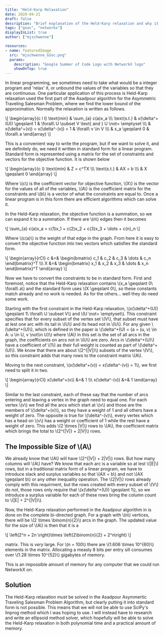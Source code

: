 ```yaml
---
title: "Held-Karp Relaxation"
date: 2020-04-21 
draft: false
description: "Brief explanation of the Held-Karp relaxation and why it cannot be solved directly"
tags: ["gsoc", "networkx"] 
displayInList: true 
author: ["mjschwenne"] 

resources:
- name: featuredImage
  src: "mjschwenne_GSoc.png"
  params:
    description: "Google Summer of Code Logo with NetworkX logo"
    showOnTop: true 
---
```

In linear programming, we sometimes need to take what would be a integer program and 'relax' it, or unbound the values of the variables so that they are continuous.
One particular application of this process is Held-Karp relaxation used the first part of the Asadpour algorithm for the Asymmetric Traveling Salesman Problem, where we find the lower bound of the approximation.
Normally the relaxation is written as follows.

\\[ 
\begin{array}{c l l}
\text{min} & \sum_{a} c(a)x_a \\\\\\
\text{s.t.} & x(\delta^+(U)) \geqslant 1 & \forall\ U \subset V \text{ and } U \not= \emptyset \\\\\\
& x(\delta^+(v)) = x(\delta^-(v)) = 1 & \forall\ v \in V \\\\\\
& x_a \geqslant 0 & \forall\ a
\end{array}
\\]


This is a convenient way to write the program, but if we want to solve it, and we definitely do, we need it written in standard form for a linear program.
Standard form is represented using a matrix for the set of constraints and vectors for the objective function. 
It is shown below

\\[
\begin{array}{c l}
\text{min} & Z = c^TX \\\\\\
\text{s.t.} & AX = b \\\\\\
& X \geqslant 0
\end{array}
\\]

Where \\(c\\) is the coefficient vector for objective function, \\(X\\) is the vector for the values of all of the variables, \\(A\\) is the coefficient matrix for the constraints and \\(b\\) is a vector of what the constraints are equal to.
Once a linear program is in this form there are efficient algorithms which can solve it.

In the Held-Karp relaxation, the objective function is a summation, so we can expand it to a summation.
If there are \\(n\\) edges then it becomes

\\[
\sum_{a} c(a)x_a = c(1)x_1 + c(2)x_2 + c(3)x_3 + \dots + c(n)_n
\\]

Where \\(c(a)\\) is the weight of that edge in the graph.
From here it is easy to convert the objective function into two vectors which satisfies the standard form.

\\[
\begin{array}{rCl}
c &=& \begin{bmatrix}
c_1 & c_2 & c_3 & \dots & c_n
\end{bmatrix}^T \\\\\\
X &=& \begin{bmatrix}
x_1 & x_2 & x_3 & \dots & x_n
\end{bmatrix}^T
\end{array}
\\]

Now we have to convert the constraints to be in standard form.
First and foremost, notice that the Held-Karp relaxation contains \\(x_a \geqslant 0\ \forall\ a\\) and the standard form uses \\(X \geqslant 0\\), so these constants match already and no work is needed.
As for the others... well they do need some work.

Starting with the first constraint in the Held-Karp relaxation, \\(x(\delta^+(U)) \geqslant 1\ \forall\ U \subset V\\) and \\(U \not= \emptyset\\).
This constraint specifies that for every subset of the vertex set \\(V\\), that subset must have at lest one arc with its tail in \\(U\\) and its head not in \\(U\\).
For any given \\(\delta^+(U)\\), which is defined in the paper is \\(\delta^+(U) = \{a = (u, v) \in A: u \in U, v \not\in U\}\\) where \\(A\\) in this set is the set of all arcs in the graph, the coefficients on arcs not in \\(U\\) are zero.
Arcs in \\(\delta^+(U)\\) have a coefficient of \\(1\\) as their full weight is counted as part of \\(\delta^+(U)\\).
We know that there are about \\(2^{|V|}\\) subsets of the vertex \\(V\\), so this constraint adds that many rows to the constraint matrix \\(A\\).

Moving to the next constraint, \\(x(\delta^+(v)) = x(\delta^-(v)) = 1\\), we first need to split it in two.

\\[
\begin{array}{rCl}
x(\delta^+(v)) &=& 1 \\\\\\
x(\delta^-(v)) &=& 1 
\end{array}
\\]

Similar to the last constraint, each of these say that the number of arcs entering and leaving a vertex in the graph need to equal one.
For each vertex \\(v\\) we find all the arcs which start at \\(v\\) and those are the members of \\(\delta^+(v)\\), so they have a weight of 1 and all others have a weight of zero.
The opposite is true for \\(\delta^-(v)\\), every vertex which has a head on \\(v\\) has a weight or coefficient of 1 while the rest have a weight of zero.
This adds \\(2 \times |V|\\) rows to \\(A\\), the coefficient matrix which brings the total to \\(2^{|V|} + 2|V|\\) rows.

The Impossible Size of \\(A\\)
----------------------------

We already know that \\(A\\) will have \\(2^{|V|} + 2|V|\\) rows.
But how many columns will \\(A\\) have?
We know that each arc is a variable so at lest \\(|E|\\) rows, but in a traditional matrix form of a linear program, we have to introduce slack and surplus variables so that \\(AX = b\\) and not \\(AX \geqslant b\\) or any other inequality operation. 
The \\(2|V|\\) rows already comply with this requirment, but the rows created with every subset of \\(V\\) do *not*, those rows only require that \\(x(\delta^+(U)) \geqslant 1\\), so we introduce a surplus variable for each of these rows bring the column count to \\(|E| + 2^{|V|}\\).

Now, the Held-Karp relaxation performed in the Asadpour algorithm in is done on the complete bi-directed graph.
For a graph with \\(n\\) vertices, there will be \\(2 \times \binom{n}{2}\\) arcs in the graph.
The  updated value for the size of \\(A\\) is then that it is a 

\\[
\left(2^n + 2n \right)\times \left(2\binom{n}{2} + 2^n\right)
\\]

matrix.
This is *very* large.
For \\(n = 100\\) there are \\(1.606 \times 10^{60}\\) elements in the matrix.
Allocating a measly 8 bits per entry sill consumes over \\(1.28 \times 10^{52}\\) gigabytes of memory.

This is an impossible amount of memory for any computer that we could run NetworkX on.

Solution
--------

The Held-Karp relaxation *must* be solved in the Asadpour Asymmertic Traveling Salesman Problem Algorithm, but clearly putting it into standard form is not possible.
This means that we will not be able to use SciPy's linprog method which I was hoping to use.
I will instead have to research and write an ellipsoid method solver, which hopefully will be able to solve the Held-Karp relaxation in both polynomial time and a practical amount of memory.


